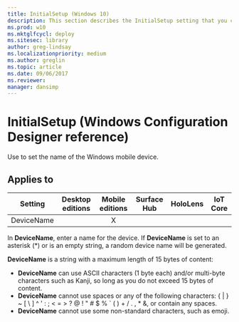 ```yaml
---
title: InitialSetup (Windows 10)
description: This section describes the InitialSetup setting that you can configure in provisioning packages for Windows 10 using Windows Configuration Designer.
ms.prod: w10
ms.mktglfcycl: deploy
ms.sitesec: library
author: greg-lindsay
ms.localizationpriority: medium
ms.author: greglin
ms.topic: article
ms.date: 09/06/2017
ms.reviewer: 
manager: dansimp
---
```


# InitialSetup (Windows Configuration Designer reference)

Use to set the name of the Windows mobile device.

## Applies to

| Setting   | Desktop editions | Mobile editions | Surface Hub | HoloLens | IoT Core |
| --- | :---: | :---: | :---: | :---: | :---: |
| DeviceName |   | X |  |  |  |

In **DeviceName**, enter a name for the device. If **DeviceName** is set to an asterisk (*) or is an empty string, a random device name will be generated.

**DeviceName** is a string with a maximum length of 15 bytes of content:

- **DeviceName** can use ASCII characters (1 byte each) and/or multi-byte characters such as Kanji, so long as you do not exceed 15 bytes of content.
- **DeviceName** cannot use spaces or any of the following characters: { | } ~ [ \ ] ^ ' : ; < = > ? @ ! " # $ % ` ( ) + / . , * &, or contain any spaces.
- **DeviceName** cannot use some non-standard characters, such as emoji.

